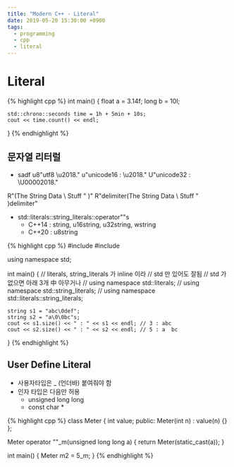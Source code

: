 ```yaml
---
title: "Modern C++ - Literal"
date: 2019-05-20 15:30:00 +0900
tags:
  - programming
  - cpp
  - literal
---
```


Literal
===

{% highlight cpp %}
int main()
{
	float a = 3.14f;
	long b = 10l;

	std::chrono::seconds time = 1h + 5min + 10s;
	cout << time.count() << endl;
}
{% endhighlight %}

문자열 리터럴
---

* sadf
u8"utf8 \u2018."
u"unicode16 : \u2018."
U"unicode32 : \U00002018."

R"(The String Data \ Stuff " )"
R"delimiter(The String Data \ Stuff " )delimiter"




* std::literals::string_literals::operator""s
	* C++14 : string, u16string, u32string, wstring
	* C++20 : u8string

{% highlight cpp %}
#include <iostream>
#include <string>

using namespace std;

int main()
{
	// literals, string_literals 가 inline 이라
		// std 만 있어도 잘됨
		// std 가 없으면 아래 3개 中 아무거나
	// using namespace std::literals;
	// using namespace std::string_literals;
	// using namespace std::literals::string_literals;

	string s1 = "abc\0def";
	string s2 = "a\0\0bc"s;
	cout << s1.size() << " : " << s1 << endl; // 3 : abc
	cout << s2.size() << " : " << s2 << endl; // 5 : a  bc
}
{% endhighlight %}


User Define Literal
---

* 사용자타입은 _ (언더바) 붙여줘야 함
* 인자 타입은 다음만 허용
	* unsigned long long
	* const char *

{% highlight cpp %}
class Meter
{
	int value;
public:
	Meter(int n) : value(n) {}
};

Meter operator ""_m(unsigned long long a)
{
	return Meter(static_cast<int>(a));
}

int main()
{
	Meter m2 = 5_m;
}
{% endhighlight %}
